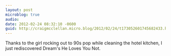 ```yaml
---
layout: post
microblog: true
audio: 
date: 2012-02-24 08:32:10 -0600
guid: http://craigmcclellan.micro.blog/2012/02/24/t173052601745682433.html
---
```

Thanks to the girl rocking out to 90s pop while cleaning the hotel kitchen, I just rediscovered Dream's He Loves You Not.
